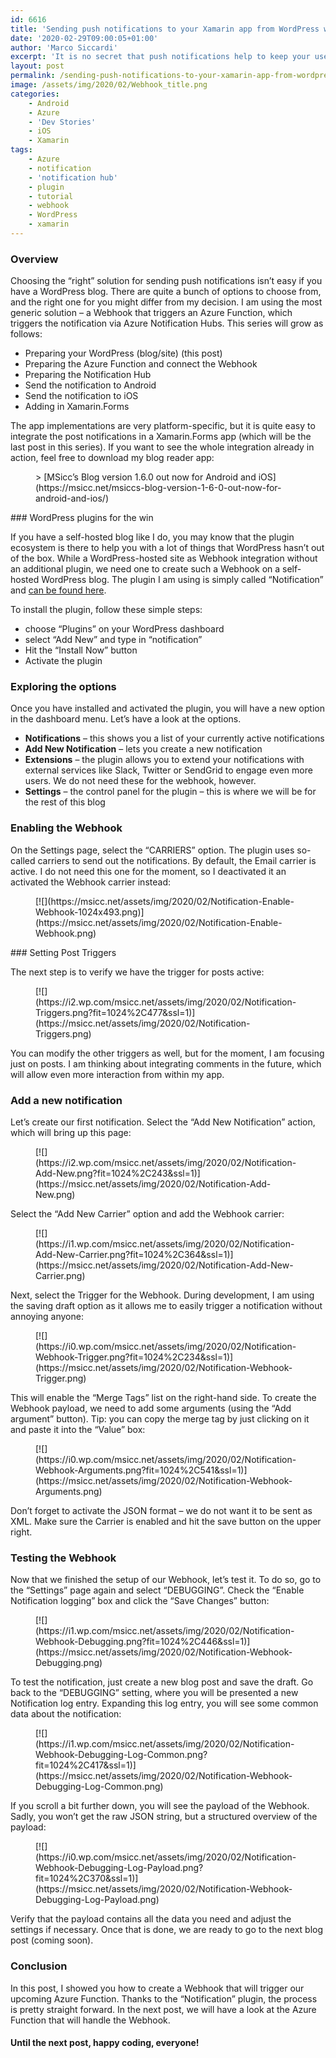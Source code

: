 ```yaml
---
id: 6616
title: 'Sending push notifications to your Xamarin app from WordPress with Azure, Part I [new series]'
date: '2020-02-29T09:00:05+01:00'
author: 'Marco Siccardi'
excerpt: 'It is no secret that push notifications help to keep your users engaged. There are a bunch of options out there if you have a WordPress blog. This is the first post of a new series that shows you to send them from a self-hosted WordPress installation to your Xamarin mobile app via Azure.'
layout: post
permalink: /sending-push-notifications-to-your-xamarin-app-from-wordpress-with-azure-part-i/
image: /assets/img/2020/02/Webhook_title.png
categories:
    - Android
    - Azure
    - 'Dev Stories'
    - iOS
    - Xamarin
tags:
    - Azure
    - notification
    - 'notification hub'
    - plugin
    - tutorial
    - webhook
    - WordPress
    - xamarin
---
```


### Overview

Choosing the “right” solution for sending push notifications isn’t easy if you have a WordPress blog. There are quite a bunch of options to choose from, and the right one for you might differ from my decision. I am using the most generic solution – a Webhook that triggers an Azure Function, which triggers the notification via Azure Notification Hubs. This series will grow as follows:

- Preparing your WordPress (blog/site) (this post)
- Preparing the Azure Function and connect the Webhook
- Preparing the Notification Hub
- Send the notification to Android
- Send the notification to iOS
- Adding in Xamarin.Forms

The app implementations are very platform-specific, but it is quite easy to integrate the post notifications in a Xamarin.Forms app (which will be the last post in this series). If you want to see the whole integration already in action, feel free to download my blog reader app:

<figure class="wp-block-embed-wordpress wp-block-embed is-type-wp-embed is-provider-msicc-039-s-blog"><div class="wp-block-embed__wrapper">> [MSicc’s Blog version 1.6.0 out now for Android and iOS](https://msicc.net/msiccs-blog-version-1-6-0-out-now-for-android-and-ios/)

<iframe class="wp-embedded-content" data-secret="kTPZmWpHyh" frameborder="0" height="338" loading="lazy" marginheight="0" marginwidth="0" sandbox="allow-scripts" scrolling="no" security="restricted" src="https://msicc.net/msiccs-blog-version-1-6-0-out-now-for-android-and-ios/embed/#?secret=JdgZp72vSa#?secret=kTPZmWpHyh" style="position: absolute; clip: rect(1px, 1px, 1px, 1px);" title="“MSicc’s Blog version 1.6.0 out now for Android and iOS” — MSicc's Blog" width="600"></iframe></div></figure>### WordPress plugins for the win

If you have a self-hosted blog like I do, you may know that the plugin ecosystem is there to help you with a lot of things that WordPress hasn’t out of the box. While a WordPress-hosted site as Webhook integration without an additional plugin, we need one to create such a Webhook on a self-hosted WordPress blog. The plugin I am using is simply called “Notification” and [can be found here](https://wordpress.org/plugins/notification/).

To install the plugin, follow these simple steps:

- choose “Plugins” on your WordPress dashboard
- select “Add New” and type in “notification”
- Hit the “Install Now” button
- Activate the plugin

### Exploring the options 

Once you have installed and activated the plugin, you will have a new option in the dashboard menu. Let’s have a look at the options.

- **Notifications** – this shows you a list of your currently active notifications
- **Add New Notification** – lets you create a new notification
- **Extensions** – the plugin allows you to extend your notifications with external services like Slack, Twitter or SendGrid to engage even more users. We do not need these for the webhook, however.
- **Settings** – the control panel for the plugin – this is where we will be for the rest of this blog

### Enabling the Webhook

On the Settings page, select the “CARRIERS” option. The plugin uses so-called carriers to send out the notifications. By default, the Email carrier is active. I do not need this one for the moment, so I deactivated it an activated the Webhook carrier instead:

<figure class="wp-block-image size-large is-style-default">[![](https://msicc.net/assets/img/2020/02/Notification-Enable-Webhook-1024x493.png)](https://msicc.net/assets/img/2020/02/Notification-Enable-Webhook.png)</figure>### Setting Post Triggers

The next step is to verify we have the trigger for posts active:

<figure class="wp-block-image size-large is-style-default">[![](https://i2.wp.com/msicc.net/assets/img/2020/02/Notification-Triggers.png?fit=1024%2C477&ssl=1)](https://msicc.net/assets/img/2020/02/Notification-Triggers.png)</figure>You can modify the other triggers as well, but for the moment, I am focusing just on posts. I am thinking about integrating comments in the future, which will allow even more interaction from within my app.

### Add a new notification

Let’s create our first notification. Select the “Add New Notification” action, which will bring up this page:

<figure class="wp-block-image size-large is-style-default">[![](https://i2.wp.com/msicc.net/assets/img/2020/02/Notification-Add-New.png?fit=1024%2C243&ssl=1)](https://msicc.net/assets/img/2020/02/Notification-Add-New.png)</figure>Select the “Add New Carrier” option and add the Webhook carrier:

<figure class="wp-block-image size-large is-style-default">[![](https://i1.wp.com/msicc.net/assets/img/2020/02/Notification-Add-New-Carrier.png?fit=1024%2C364&ssl=1)](https://msicc.net/assets/img/2020/02/Notification-Add-New-Carrier.png)</figure>Next, select the Trigger for the Webhook. During development, I am using the saving draft option as it allows me to easily trigger a notification without annoying anyone:

<figure class="wp-block-image size-large is-style-default">[![](https://i0.wp.com/msicc.net/assets/img/2020/02/Notification-Webhook-Trigger.png?fit=1024%2C234&ssl=1)](https://msicc.net/assets/img/2020/02/Notification-Webhook-Trigger.png)</figure>This will enable the “Merge Tags” list on the right-hand side. To create the Webhook payload, we need to add some arguments (using the “Add argument” button). Tip: you can copy the merge tag by just clicking on it and paste it into the “Value” box:

<figure class="wp-block-image size-large is-style-default">[![](https://i0.wp.com/msicc.net/assets/img/2020/02/Notification-Webhook-Arguments.png?fit=1024%2C541&ssl=1)](https://msicc.net/assets/img/2020/02/Notification-Webhook-Arguments.png)</figure>Don’t forget to activate the JSON format – we do not want it to be sent as XML. Make sure the Carrier is enabled and hit the save button on the upper right.

### Testing the Webhook

Now that we finished the setup of our Webhook, let’s test it. To do so, go to the “Settings” page again and select “DEBUGGING”. Check the “Enable Notification logging” box and click the “Save Changes” button:

<figure class="wp-block-image size-large is-style-default">[![](https://i1.wp.com/msicc.net/assets/img/2020/02/Notification-Webhook-Debugging.png?fit=1024%2C446&ssl=1)](https://msicc.net/assets/img/2020/02/Notification-Webhook-Debugging.png)</figure>To test the notification, just create a new blog post and save the draft. Go back to the “DEBUGGING” setting, where you will be presented a new Notification log entry. Expanding this log entry, you will see some common data about the notification:

<figure class="wp-block-image size-large is-style-default">[![](https://i1.wp.com/msicc.net/assets/img/2020/02/Notification-Webhook-Debugging-Log-Common.png?fit=1024%2C417&ssl=1)](https://msicc.net/assets/img/2020/02/Notification-Webhook-Debugging-Log-Common.png)</figure>If you scroll a bit further down, you will see the payload of the Webhook. Sadly, you won’t get the raw JSON string, but a structured overview of the payload:

<figure class="wp-block-image size-large is-style-default">[![](https://i0.wp.com/msicc.net/assets/img/2020/02/Notification-Webhook-Debugging-Log-Payload.png?fit=1024%2C370&ssl=1)](https://msicc.net/assets/img/2020/02/Notification-Webhook-Debugging-Log-Payload.png)</figure>Verify that the payload contains all the data you need and adjust the settings if necessary. Once that is done, we are ready to go to the next blog post (coming soon).

### Conclusion

In this post, I showed you how to create a Webhook that will trigger our upcoming Azure Function. Thanks to the “Notification” plugin, the process is pretty straight forward. In the next post, we will have a look at the Azure Function that will handle the Webhook.

#### Until the next post, happy coding, everyone!